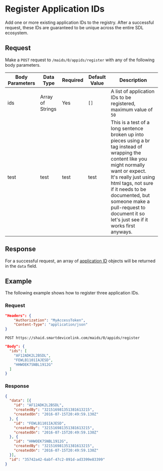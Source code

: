 # Register Application IDs
Add one or more existing application IDs to the registry.  After a successful request, these IDs are guaranteed to be unique across the entire SDL ecosystem.

## Request
Make a ```POST``` request to ```/maids/0/appids/register``` with any of the following body parameters.

| Body Parameters | Data Type | Required | Default Value | Description |
|-----------|------|----------|---------|-------------|
| ids | Array of Strings | Yes | ```[]``` | A list of application IDs to be registered, maximum value of ```50``` |
| test | test | test | test | This is a test of a long sentence broken up into pieces using a br tag instead of wrapping the content like you might normally want or expect.  <br> It's really just using html tags, not sure if it needs to be documented, but someone make a pull-request to document it so let's just see if it works first anyways. |

## Response
For a successful request, an array of [application ID](../application-ids) objects will be returned in the ```data``` field.

## Example
The following example shows how to register three application IDs.

### Request
```json
"Headers": {
    "Authorization": "MyAccessToken",
    "Content-Type": "application/json"
}
```

```
POST https://shaid.smartdevicelink.com/maids/0/appids/register
```

```json
"Body": {
  "ids": [
    "AF12ADK2L2BSDL",
    "FEWLB1101IAJESD",
    "HHWOEK7SNBL1912G"
  ]
}
```

### Response
```json
{
  "data": [{
    "id": "AF12ADK2L2BSDL",
    "createdBy": "321516981351381613215",
    "createdOn": "2016-07-15T20:49:59.130Z"
  }, {
    "id": "FEWLB1101IAJESD",
    "createdBy": "321516981351381613215",
    "createdOn": "2016-07-15T20:49:59.130Z"
  }, {
    "id": "HHWOEK7SNBL1912G",
    "createdBy": "321516981351381613215",
    "createdOn": "2016-07-15T20:49:59.130Z"
  }],
  "id": "35742a42-6abf-47c2-891d-ad3399e83399"
}
```
